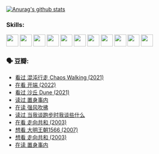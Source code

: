 
[![Anurag's github stats](https://github-readme-stats.vercel.app/api?username=w940853815)](https://github.com/anuraghazra/github-readme-stats)

### Skills:

<code><img height="32" src="https://cdn.jsdelivr.net/npm/simple-icons@v5/icons/python.svg"></code>
<code><img height="32" src="https://cdn.jsdelivr.net/npm/simple-icons@v5/icons/javascript.svg"></code>
<code><img height="32" src="https://cdn.jsdelivr.net/npm/simple-icons@v5/icons/django.svg"></code>
<code><img height="32" src="https://cdn.jsdelivr.net/npm/simple-icons@v5/icons/flask.svg"></code>
<code><img height="32" src="https://cdn.jsdelivr.net/npm/simple-icons@v5/icons/vuetify.svg"></code>
<code><img height="32" src="https://cdn.jsdelivr.net/npm/simple-icons@v5/icons/git.svg"></code>
<code><img height="32" src="https://cdn.jsdelivr.net/npm/simple-icons@v5/icons/docker.svg"></code>
<code><img height="32" src="https://cdn.jsdelivr.net/npm/simple-icons@v5/icons/postgresql.svg"></code>
<code><img height="32" src="https://cdn.jsdelivr.net/npm/simple-icons@v5/icons/elasticsearch.svg"></code>
<code><img height="32" src="https://cdn.jsdelivr.net/npm/simple-icons@v5/icons/macos.svg"></code>
<code><img height="32" src="https://cdn.jsdelivr.net/npm/simple-icons@v5/icons/linux.svg"></code>

### 🗣 豆瓣:

<!-- DOUBAN-ACTIVITIES:START -->
- [看过 混沌行走 Chaos Walking‎ (2021)](https://www.douban.com/people/136069238/status/3734828206/?_i=42997899)
- [在看 开端‎ (2022)](https://www.douban.com/people/136069238/status/3733533297/?_i=42997899)
- [看过 沙丘 Dune‎ (2021)](https://www.douban.com/people/136069238/status/3726869471/?_i=42997899)
- [读过 置身事内](https://www.douban.com/people/136069238/status/3726223867/?_i=42997899)
- [在读 强风吹拂](https://www.douban.com/people/136069238/status/3725395475/?_i=42997899)
- [读过 当我谈跑步时我谈些什么](https://www.douban.com/people/136069238/status/3715422296/?_i=42997899)
- [在看 走向共和‎ (2003)](https://www.douban.com/people/136069238/status/3711470443/?_i=42997899)
- [想看 大明王朝1566‎ (2007)](https://www.douban.com/people/136069238/status/3710980213/?_i=42997899)
- [想看 走向共和‎ (2003)](https://www.douban.com/people/136069238/status/3710980002/?_i=42997899)
- [在读 置身事内](https://www.douban.com/people/136069238/status/3710472151/?_i=42997899)
<!-- DOUBAN-ACTIVITIES:END -->
<!--
**w940853815/w940853815** is a ✨ _special_ ✨ repository because its `README.md` (this file) appears on your GitHub profile.

Here are some ideas to get you started:

- 🔭 I’m currently working on ...
- 🌱 I’m currently learning ...
- 👯 I’m looking to collaborate on ...
- 🤔 I’m looking for help with ...
- 💬 Ask me about ...
- 📫 How to reach me: ...
- 😄 Pronouns: ...
- ⚡ Fun fact: ...
-->

